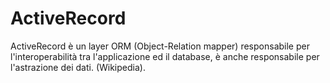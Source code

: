 # ActiveRecord
              
ActiveRecord è un layer ORM (Object-Relation mapper) responsabile per l'interoperabilità tra l'applicazione ed il database, è anche responsabile per l'astrazione dei dati. (Wikipedia).
